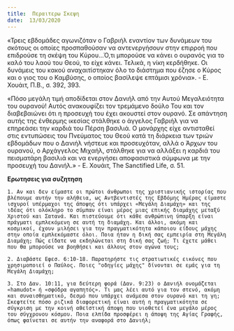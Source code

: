 ```yaml
---
title:  Περαιτερω Σκεψη
date:  13/03/2020
---
```


«Τρεις εβδομάδες αγωνιζόταν ο Γαβριήλ εναντίον των δυνάμεων του σκότους οι οποίες προσπαθούσαν να αντενεργήσουν στην επιρροή που επιδρούσε τη σκέψη του Κύρου...Ό,τι μπορούσε να κάνει ο ουρανός για το καλό του λαού του Θεού, το είχε κάνει. Τελικά, η νίκη κερδήθηκε. Οι δυνάμεις του κακού αναχαιτίστηκαν όλο το διάστημα που έζησε ο Κύρος και ο γιος του ο Καμβύσης, ο οποίος βασίλεψε επτάμισι χρόνια». - Ε. Χουάιτ, Π.Β., σ. 392, 393.

«Πόσο μεγάλη τιμή αποδίδεται στον Δανιήλ από την Αυτού Μεγαλειότητα του ουρανού! Αυτός ανακουφίζει τον τρεμάμενο δούλο Του και τον διαβεβαιώνει ότι η προσευχή του έχει ακουστεί στον ουρανό. Σε απάντηση αυτής της ένθερμης ικεσίας στάλθηκε ο άγγελος Γαβριήλ για να επηρεάσει την καρδιά του Πέρση βασιλιά. Ο μονάρχης είχε αντισταθεί στις εντυπώσεις του Πνεύματος του Θεού κατά τη διάρκεια των τριών εβδομάδων που ο Δανιήλ νήστευε και προσευχόταν, αλλά ο Άρχων του ουρανού, ο Αρχάγγελος Μιχαήλ, στάλθηκε για να αλλάξει η καρδιά του πεισματάρη βασιλιά και να ενεργήσει αποφασιστικά σύμφωνα με την προσευχή του Δανιήλ.» - Ε. Χουάιτ, The Sanctified Life, σ. 51.

**Ερωτησεις για συζητηση**

`1. Αν και δεν είμαστε οι πρώτοι άνθρωποι της χριστιανικής ιστορίας που βλέπουμε αυτήν την αλήθεια, ως Αντβεντιστές της Εβδόμης Ημέρας είμαστε ισχυροί υπέρμαχοι της άποψης ότι υπάρχει «Μεγάλη Διαμάχη» και της ιδέας ότι ολόκληρο το σύμπαν είναι μέρος μιας επικής διαμάχης μεταξύ Χριστού και Σατανά. Και πιστεύουμε ότι κάθε ανθρώπινη ύπαρξη είναι πράγματι εμπλεκόμενη σε αυτή τη διαμάχη. Και άλλοι, ακόμη και κοσμικοί, έχουν μιλήσει για την πραγματικότητα κάποιου είδους μάχης στην οποία εμπλεκόμαστε όλοι. Ποια ήταν η δική σας εμπειρία στη Μεγάλη Διαμάχη; Πώς είδατε να εκδηλώνεται στη δική σας ζωή; Τι έχετε μάθει που θα μπορούσε να βοηθήσει και άλλους στον αγώνα τους;`

`2. Διαβάστε Εφεσ. 6:10-18. Παρατηρήστε τις στρατιωτικές εικόνες που χρησιμοποιεί ο Παύλος. Ποιες "οδηγίες μάχης" δίνονται σε εμάς για τη Μεγάλη Διαμάχη;`

`3. Στο Δαν. 10:11, για δεύτερη φορά (Δαν. 9:23) ο Δανιήλ ονομάζεται «hamudot» ή «σφόδρα αγαπητός». Τι μας λέει αυτό για τον στενό, ακόμη και συναισθηματικό, δεσμό που υπάρχει ανάμεσα στον ουρανό και τη γη; Σκεφτείτε πόσο ριζικά διαφορετική είναι αυτή η πραγματικότητα σε σύγκριση με την κοινή αθεϊστική άποψη που υιοθετεί ένα μεγάλο μέρος του σύγχρονου κόσμου. Ποια ελπίδα προσφέρει η άποψη της Αγίας Γραφής, όπως φαίνεται σε αυτήν την αναφορά στο Δανιήλ;`